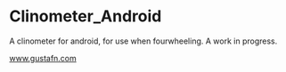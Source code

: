 # Clinometer_Android
A clinometer for android, for use when fourwheeling. A work in progress.

www.gustafn.com
